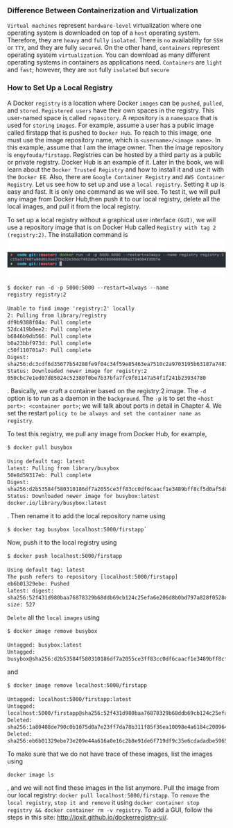 ### Difference Between Containerization and Virtualization

`Virtual machines` represent `hardware-level` virtualization where one operating system
is downloaded on top of a `host` operating system. Therefore, they are `heavy` and `fully`
`isolated`. There is `no` availability for `SSH` or `TTY`, and they are fully `secured`.
On the other hand, `containers` represent operating system `virtualization`. You can
download as many different operating systems in containers as applications need.
`Containers` are `light` and `fast`; however, they are `not` fully `isolated` but `secure`

### How to Set Up a Local Registry

A Docker `registry` is a location where Docker `images` can be `pushed`, `pulled`, and
`stored`. `Registered users` have their own spaces in the registry. This user-named space
is called `repository`. A repository is a `namespace` that is used for `storing` `images`. For
example, assume a user has a public image called firstapp that is pushed to `Docker Hub`. To reach to this image, one must use the image repository name, which is
`<username>/<image name>`. In this example, assume that I am the image owner. Then
the image repository is `engyfouda/firstapp`.
Registries can be hosted by a third party as a public or private registry. Docker Hub is
an example of it. Later in the book, we will learn about the `Docker Trusted Registry` and
how to install it and use it with the `Docker EE`. Also, there are `Google Container Registry`
and `AWS Container Registry`.
Let us see how to set up and use a `local registry`. Setting it up is easy and fast. It is
only one command as we will see. To test it, we will pull any image from Docker Hub,then push it to our local registry, delete all the local images, and pull it from the local
registry.

To set up a local registry without a graphical user interface `(GUI)`, we will use a
repository image that is on Docker Hub called `Registry with tag 2 (registry:2)`. The
installation command is
![](img/1.png)
```docker
$ docker run -d -p 5000:5000 --restart=always --name
registry registry:2

Unable to find image 'registry:2' locally
2: Pulling from library/registry
df9b9388f04a: Pull complete
52dc419b0ee2: Pull complete
b6846b9db566: Pull complete
b0a23bbf973d: Pull complete
c50f110701a7: Pull complete
Digest: sha256:dc3cdf6d35677b54288fe9f04c34f59e85463ea7510c2a9703195b63187a7487
Status: Downloaded newer image for registry:2
050cbc7e1ed07d85024c52380f0be7b37bfa7fc9f01147a54f1f241b23934780
```

. Basically, we craft a container based on the registry:2 image.
The `-d` option is to run as a daemon in the `background`. The `-p` is to set the `<host port>: <container port>`; we will talk about ports in detail in Chapter 4. We set the restart
`policy to be always and set the container name as registry`.

To test this registry, we pull any image from Docker Hub, for example, 
```docker
$ docker pull busybox

Using default tag: latest
latest: Pulling from library/busybox
50e8d59317eb: Pull complete
Digest: sha256:d2b53584f580310186df7a2055ce3ff83cc0df6caacf1e3489bff8cf5d0af5d8
Status: Downloaded newer image for busybox:latest
docker.io/library/busybox:latest
```
. Then rename it to add the local repository name using 
```docker
$ docker tag busybox localhost:5000/firstapp`
```
Now, push it to the local registry using 

```docker 
$ docker push localhost:5000/firstapp

Using default tag: latest
The push refers to repository [localhost:5000/firstapp]
eb6b01329ebe: Pushed
latest: digest: sha256:52f431d980baa76878329b68ddb69cb124c25efa6e206d8b0bd797a828f0528e size: 527   
```


`Delete` all the `local` `images` using 
```docker
$ docker image remove busybox

Untagged: busybox:latest
Untagged: busybox@sha256:d2b53584f580310186df7a2055ce3ff83cc0df6caacf1e3489bff8cf5d0af5d8
```
and 

```docker
$ docker image remove localhost:5000/firstapp

Untagged: localhost:5000/firstapp:latest
Untagged: localhost:5000/firstapp@sha256:52f431d980baa76878329b68ddb69cb124c25efa6e206d8b0bd797a828f0528e
Deleted: sha256:1a80408de790c0b1075d0a7e23ff7da78b311f85f36ea10098e4a6184c200964
Deleted: sha256:eb6b01329ebe73e209e44a616a0e16c2b8e91de6f719df9c35e6cdadadbe5965

```
To make sure that we
do not have trace of these images, list the images using 
```docker
docker image ls
```
, and we will
not find these images in the list anymore. Pull the image from our local registry: `docker pull localhost:5000/firstapp`.
To `remove` the `local registry`, `stop it and remove` it using `docker container stop registry && docker container rm -v registry`.
To add a GUI, follow the steps in this site: http://joxit.github.io/dockerregistry-ui/.
